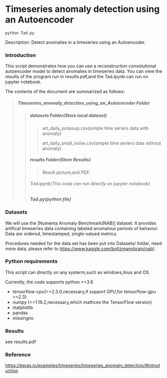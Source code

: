 # Timeseries anomaly detection using an Autoencoder

```
python Tad.py 
```

Description: Detect anomalies in a timeseries using an Autoencoder.

###  Introduction

This script demonstrates how you can use a reconstruction convolutional autoencoder model to detect anomalies in timeseries data. You can view the results of the program run in results.pdf,and the Tad.ipynb can run on jupyter notebook.

The contents of the document are summarized as follows:

> ##### Timeseries_anomaly_detection_using_an_Autoencoder Folder
>
> > ##### datasets Folder(Store local dataset)
> >
> > >art_daily_jumpsup.csv(simple time seriers data with anomaly)
> > >
> > >art_daily_small_noise.csv(simple time seriers data without anomaly)
> >
> > ##### results Folder(Store Results)
> >
> > > Result picture,and PDF.
> >
> > ###### Tad.ipynb(This code can run directly on jupyter notebook)
> >
> > ##### Tad.py(python file)



### Datasets

We will use the [Numenta Anomaly Benchmark(NAB)] dataset. It provides artifical timeseries data containing labeled anomalous periods of behavior. Data are ordered, timestamped, single-valued metrics.

Procedures needed for the data set has been put into Datasets/ folder, need more data, please refer to https://www.kaggle.com/boltzmannbrain/nab).

### Python requirements 

This script can directly on any systerm,such as windows,linux and OS.

Currently, the code supports python >=3.6

* tensorflow-cpu(==2.3.0,necessary,if support GPU,for tensorflow-gpu ==2.3)
* numpy (==1.19.2,necessary,which mathces the TensorFlow version) 
* matplotlib
* pandas
* missingno

### Results 

see results.pdf

### Reference 

https://keras.io/examples/timeseries/timeseries_anomaly_detection/#introduction

